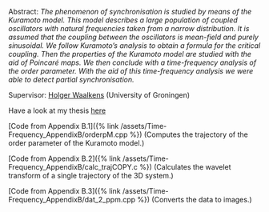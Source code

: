 ---
---
Abstract:
*The phenomenon of synchronisation is studied by means of the Kuramoto model. This model describes a large population of coupled oscillators with natural frequencies taken from a narrow distribution. It is assumed that the coupling between the oscillators is mean-field and purely sinusoidal. We follow Kuramoto’s analysis to obtain a formula for the critical coupling. Then the properties of the Kuramoto model are studied with the aid of Poincaré maps. We then conclude with a time-frequency analysis of the order parameter. With the aid of this time-frequency analysis we were able to detect partial synchronisation.*

Supervisor: [Holger Waalkens](https://www.math.rug.nl/~holger/) (University of Groningen)

Have a look at my thesis [here](/assets/Liefting_Time-Frequency_Analysis_of_the_Kuramoto_Model.pdf)

[Code from Appendix B.1]({% link /assets/Time-Frequency_AppendixB/orderpM.cpp %}) (Computes the trajectory of the order parameter of the Kuramoto model.)

[Code from Appendix B.2]({% link /assets/Time-Frequency_AppendixB/calc_trajCOPY.c %}) (Calculates the wavelet transform of a single trajectory of the 3D system.)

[Code from Appendix B.3]({% link /assets/Time-Frequency_AppendixB/dat_2_ppm.cpp %}) (Converts the data to images.)

